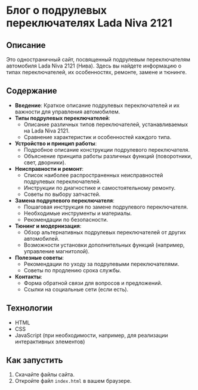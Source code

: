 # Блог о подрулевых переключателях Lada Niva 2121

## Описание

Это одностраничный сайт, посвященный подрулевым переключателям автомобиля Lada Niva 2121 (Нива). Здесь вы найдете информацию о типах переключателей, их особенностях, ремонте, замене и тюнинге.

## Содержание

*   **Введение**: Краткое описание подрулевых переключателей и их важности для управления автомобилем.
*   **Типы подрулевых переключателей**:
    *   Описание различных типов переключателей, устанавливаемых на Lada Niva 2121.
    *   Сравнение характеристик и особенностей каждого типа.
*   **Устройство и принцип работы**:
    *   Подробное описание конструкции подрулевого переключателя.
    *   Объяснение принципа работы различных функций (поворотники, свет, дворники).
*   **Неисправности и ремонт**:
    *   Список наиболее распространенных неисправностей подрулевых переключателей.
    *   Инструкции по диагностике и самостоятельному ремонту.
    *   Советы по выбору запчастей.
*   **Замена подрулевого переключателя**:
    *   Пошаговая инструкция по замене подрулевого переключателя.
    *   Необходимые инструменты и материалы.
    *   Рекомендации по безопасности.
*   **Тюнинг и модернизация**:
    *   Обзор альтернативных подрулевых переключателей от других автомобилей.
    *   Возможности установки дополнительных функций (например, управление магнитолой).
*   **Полезные советы**:
    *   Рекомендации по уходу за подрулевыми переключателями.
    *   Советы по продлению срока службы.
*   **Контакты**:
    *   Форма обратной связи для вопросов и предложений.
    *   Ссылки на социальные сети (если есть).

## Технологии

*   HTML
*   CSS
*   JavaScript (при необходимости, например, для реализации интерактивных элементов)

## Как запустить

1.  Скачайте файлы сайта.
2.  Откройте файл `index.html` в вашем браузере.
